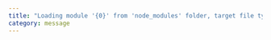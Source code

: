 ```yaml
---
title: "Loading module '{0}' from 'node_modules' folder, target file type '{1}'."
category: message
---
```

